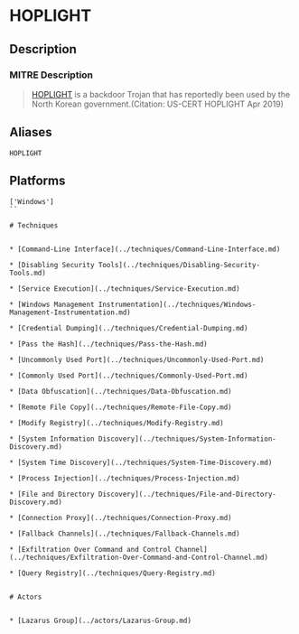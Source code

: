 
# HOPLIGHT

## Description

### MITRE Description

> [HOPLIGHT](https://attack.mitre.org/software/S0376) is a backdoor Trojan that has reportedly been used by the North Korean government.(Citation: US-CERT HOPLIGHT Apr 2019)

## Aliases

```
HOPLIGHT
```

## Platforms

```
['Windows']
``

# Techniques


* [Command-Line Interface](../techniques/Command-Line-Interface.md)

* [Disabling Security Tools](../techniques/Disabling-Security-Tools.md)
    
* [Service Execution](../techniques/Service-Execution.md)
    
* [Windows Management Instrumentation](../techniques/Windows-Management-Instrumentation.md)
    
* [Credential Dumping](../techniques/Credential-Dumping.md)
    
* [Pass the Hash](../techniques/Pass-the-Hash.md)
    
* [Uncommonly Used Port](../techniques/Uncommonly-Used-Port.md)
    
* [Commonly Used Port](../techniques/Commonly-Used-Port.md)
    
* [Data Obfuscation](../techniques/Data-Obfuscation.md)
    
* [Remote File Copy](../techniques/Remote-File-Copy.md)
    
* [Modify Registry](../techniques/Modify-Registry.md)
    
* [System Information Discovery](../techniques/System-Information-Discovery.md)
    
* [System Time Discovery](../techniques/System-Time-Discovery.md)
    
* [Process Injection](../techniques/Process-Injection.md)
    
* [File and Directory Discovery](../techniques/File-and-Directory-Discovery.md)
    
* [Connection Proxy](../techniques/Connection-Proxy.md)
    
* [Fallback Channels](../techniques/Fallback-Channels.md)
    
* [Exfiltration Over Command and Control Channel](../techniques/Exfiltration-Over-Command-and-Control-Channel.md)
    
* [Query Registry](../techniques/Query-Registry.md)
    

# Actors


* [Lazarus Group](../actors/Lazarus-Group.md)

